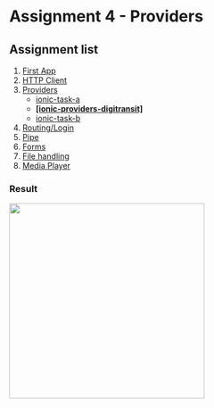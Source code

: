 # Assignment 4 - Providers

## Assignment list
1. [First App](https://github.com/joonasmkauppinen/first-ionic-app/tree/master)
2. [HTTP Client](https://github.com/joonasmkauppinen/first-ionic-app/tree/http-a)
3. [Providers](https://github.com/joonasmkauppinen/first-ionic-app/tree/ionic-providers)
   - [ionic-task-a](https://github.com/joonasmkauppinen/first-ionic-app/tree/ionic-providers)
   - **[[ionic-providers-digitransit]](https://github.com/joonasmkauppinen/first-ionic-app/tree/ionic-providers-digitransit)**
   - [ionic-task-b](https://github.com/joonasmkauppinen/first-ionic-app/tree/ionic-providers-task-b)
4. [Routing/Login](https://github.com/joonasmkauppinen/first-ionic-app/tree/ionic-navigation-login)
5. [Pipe](https://github.com/joonasmkauppinen/first-ionic-app/tree/ionic-pipes-task-a)
6. [Forms](https://github.com/joonasmkauppinen/first-ionic-app/tree/ionic-forms)
7. [File handling](https://github.com/joonasmkauppinen/first-ionic-app/tree/ionic-file-upload)
8. [Media Player]()

### Result
<img src="https://user-images.githubusercontent.com/28673805/51327557-3e981f80-1a7a-11e9-8b36-3c7286208c58.gif" width="350">
